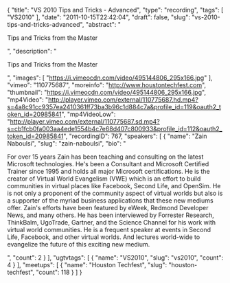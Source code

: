 {
  "title": "VS 2010 Tips and Tricks - Advanced",
  "type": "recording",
  "tags": [
    "VS2010"
  ],
  "date": "2011-10-15T22:42:04",
  "draft": false,
  "slug": "vs-2010-tips-and-tricks-advanced",
  "abstract": "<p>Tips and Tricks from the Master</p>",
  "description": "<p>Tips and Tricks from the Master</p>",
  "images": [
    "https://i.vimeocdn.com/video/495144806_295x166.jpg"
  ],
  "vimeo": "110775687",
  "moreinfo": "http://www.houstontechfest.com",
  "thumbnail": "https://i.vimeocdn.com/video/495144806_295x166.jpg",
  "mp4Video": "http://player.vimeo.com/external/110775687.hd.mp4?s=4a8c91cc9357ea2410361ff73ba3b96c1d884c7a&profile_id=119&oauth2_token_id=20985841",
  "mp4VideoLow": "http://player.vimeo.com/external/110775687.sd.mp4?s=cb1fcb0fa003aa4ede1554b4c7e68d407c800933&profile_id=112&oauth2_token_id=20985841",
  "recordingID": 767,
  "speakers": [
    {
      "name": "Zain Naboulsi",
      "slug": "zain-naboulsi",
      "bio": "<p>For over 15 years Zain has been teaching and consulting on the latest Microsoft technologies. He's been a Consultant and Microsoft Certified Trainer since 1995 and holds all major Microsoft certifications. He is the creator of Virtual World Evangelism (VWE) which is an effort to build communities in virtual places like Facebook, Second Life, and OpenSim. He is not only a proponent of the community aspect of virtual worlds but also is a supporter of the myriad business applications that these new mediums offer. Zain's efforts have been featured by eWeek, Redmond Developer News, and many others. He has been interviewed by Forrester Research, ThinkBalm, UgoTrade, Gartner, and the Science Channel for his work with virtual world communities. He is a frequent speaker at events in Second Life, Facebook, and other virtual worlds. And lectures world-wide to evangelize the future of this exciting new medium.</p>",
      "count": 2
    }
  ],
  "ugtvtags": [
    {
      "name": "VS2010",
      "slug": "vs2010",
      "count": 4
    }
  ],
  "meetups": [
    {
      "name": "Houston Techfest",
      "slug": "houston-techfest",
      "count": 118
    }
  ]
}